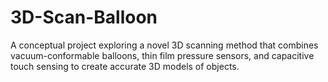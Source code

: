 # 3D-Scan-Balloon
A conceptual project exploring a novel 3D scanning method that combines vacuum-conformable balloons, thin film pressure sensors, and capacitive touch sensing to create accurate 3D models of objects.
